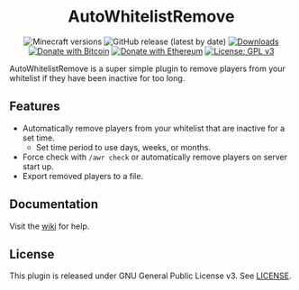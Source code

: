 <h1 align="center">AutoWhitelistRemove</h1>

<p align="center">
	<img src="https://img.shields.io/badge/Minecraft-1.8--1.17-orange" alt="Minecraft versions">
	<img src="https://img.shields.io/github/v/release/hyperdefined/AutoWhitelistRemove" alt="GitHub release (latest by date)">
	<a href="https://github.com/hyperdefined/AutoWhitelistRemove/releases"><img src="https://img.shields.io/github/downloads/hyperdefined/AutoWhitelistRemove/total?logo=github" alt="Downloads"></a>
	<a href="https://en.cryptobadges.io/donate/1F29aNKQzci3ga5LDcHHawYzFPXvELTFoL"><img src="https://en.cryptobadges.io/badge/micro/1F29aNKQzci3ga5LDcHHawYzFPXvELTFoL" alt="Donate with Bitcoin"></a>
	<a href="https://en.cryptobadges.io/donate/0x0f58B66993a315dbCc102b4276298B5Ff8895F41"><img src="https://en.cryptobadges.io/badge/micro/0x0f58B66993a315dbCc102b4276298B5Ff8895F41" alt="Donate with Ethereum"></a>
	<a href="https://www.gnu.org/licenses/gpl-3.0"><img src="https://img.shields.io/badge/License-GPLv3-blue.svg" alt="License: GPL v3"></a>
</p>

AutoWhitelistRemove is a super simple plugin to remove players from your whitelist if they have been inactive for too long.

## Features
* Automatically remove players from your whitelist that are inactive for a set time.
    * Set time period to use days, weeks, or months.
* Force check with `/awr check` or automatically remove players on server start up.
* Export removed players to a file.

## Documentation
Visit the [wiki](https://github.com/hyperdefined/AutoWhitelistRemove/wiki) for help.

## License
This plugin is released under GNU General Public License v3. See [LICENSE](https://github.com/hyperdefined/AutoWhitelistRemove/blob/master/LICENSE).
